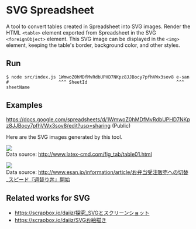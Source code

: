 # SVG Spreadsheet

A tool to convert tables created in Spreadsheet into SVG images.
Render the HTML `<table>` element exported from Spreadsheet in the SVG `<foreignObject>` element.
This SVG image can be displayed in the `<img>` element, keeping the table's border, background color, and other styles.

## Run

```shell
$ node src/index.js 1WmwoZ0hMDfMvRdbUPHD7NKpz8JJBocy7pfhVWx3sov8 e-san
#                   ^^^ SheetId                                  ^^^ sheetName
```

## Examples
https://docs.google.com/spreadsheets/d/1WmwoZ0hMDfMvRdbUPHD7NKpz8JJBocy7pfhVWx3sov8/edit?usp=sharing (Public)

Here are the SVG images generated by this tool.

![](https://daiiz.github.io/svg-spreadsheet/out/tex.svg)<br>
Data source: http://www.latex-cmd.com/fig_tab/table01.html

![](https://daiiz.github.io/svg-spreadsheet/out/e-san.svg)<br>
Data source: http://www.esan.jp/information/article/お弁当受注販売への切替_スピード『週替り丼』開始

## Related works for SVG
- https://scrapbox.io/daiiz/探究_SVGとスクリーンショット
- https://scrapbox.io/daiiz/SVGお絵描き
